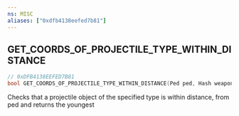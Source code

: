 ```yaml
---
ns: MISC
aliases: ["0xdfb4138eefed7b81"]
---
```

## GET_COORDS_OF_PROJECTILE_TYPE_WITHIN_DISTANCE

```c
// 0xDFB4138EEFED7B81
bool GET_COORDS_OF_PROJECTILE_TYPE_WITHIN_DISTANCE(Ped ped, Hash weaponHash, float distance, bool needsToBeStationary);
```

Checks that a projectile object of the specified type is within distance, from ped and returns the youngest

